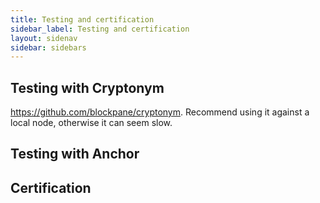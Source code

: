 ```yaml
---
title: Testing and certification
sidebar_label: Testing and certification
layout: sidenav
sidebar: sidebars
---
```


## Testing with Cryptonym

https://github.com/blockpane/cryptonym. Recommend using it against a local node, otherwise it can seem slow.

## Testing with Anchor

## Certification



